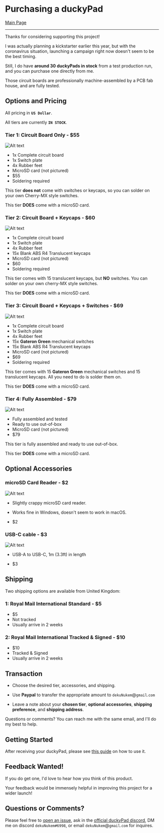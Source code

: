 # Purchasing a duckyPad

[Main Page](/README.md)

------

Thanks for considering supporting this project!

I was actually planning a kickstarter earlier this year, but with the coronavirus situation, launching a campaign right now doesn't seem to be the best timing.

Still, I do have **around 30 duckyPads in stock** from a test production run, and you can purchase one directly from me.

Those circuit boards are professionally machine-assembled by a PCB fab house, and are fully tested.

## Options and Pricing

All pricing in **`US Dollar`**.

All tiers are currently **`IN STOCK`**.

### Tier 1: Circuit Board Only - $55

![Alt text](resources/pics/tier1.jpg)

* 1x Complete circuit board
* 1x Switch plate
* 4x Rubber feet
* MicroSD card (not pictured)
* $55
* Soldering required

This tier **does not** come with switches or keycaps, so you can solder on your own Cherry-MX style switches.

This tier **DOES** come with a microSD card.

### Tier 2: Circuit Board + Keycaps - $60

![Alt text](resources/pics/tier2.jpg)

* 1x Complete circuit board
* 1x Switch plate
* 4x Rubber feet
* 15x Blank ABS R4 Translucent keycaps
* MicroSD card (not pictured)
* $60
* Soldering required

This tier comes with 15 translucent keycaps, but **NO** switches. You can solder on your own cherry-MX style switches.

This tier **DOES** come with a microSD card.

### Tier 3: Circuit Board + Keycaps + Switches - $69

![Alt text](resources/pics/tier3.jpg)

* 1x Complete circuit board
* 1x Switch plate
* 4x Rubber feet
* 15x **Gateron Green** mechanical switches
* 15x Blank ABS R4 Translucent keycaps
* MicroSD card (not pictured)
* $69
* Soldering required

This tier comes with 15 **Gateron Green** mechanical switches and 15 translucent keycaps. All you need to do is solder them on.

This tier **DOES** come with a microSD card.

### Tier 4: Fully Assembled - $79

![Alt text](resources/pics/title.jpg)

* Fully assembled and tested
* Ready to use out-of-box
* MicroSD card (not pictured)
* $79

This tier is fully assembled and ready to use out-of-box.

This tier **DOES** come with a microSD card.

## Optional Accessories

### microSD Card Reader - $2

![Alt text](resources/pics/sd_reader.jpg)

* Slightly crappy microSD card reader.

* Works fine in Windows, doesn't seem to work in macOS.

* $2

### USB-C cable - $3

![Alt text](resources/pics/cable.jpg)

* USB-A to USB-C, 1m (3.3ft) in length

* $3

## Shipping

Two shipping options are available from United Kingdom:

### 1: Royal Mail International Standard - $5

* $5
* Not tracked
* Usually arrive in 2 weeks

### 2: Royal Mail International Tracked & Signed - $10

* $10
* Tracked & Signed
* Usually arrive in 2 weeks

## Transaction

* Choose the desired tier, accessories, and shipping.

* Use **Paypal** to transfer the appropriate amount to `dekuNukem`@`gmail`.`com`

* Leave a note about your **chosen tier**, **optional accessories**, **shipping preference**, and **shipping address**.

Questions or comments? You can reach me with the same email, and I'll do my best to help.

## Getting Started

After receiving your duckyPad, please see [this guide](./getting_started.md) on how to use it.

## Feedback Wanted!

If you do get one, I'd love to hear how you think of this product.

Your feedback would be immensely helpful in improving this project for a wider launch!

## Questions or Comments?

Please feel free to [open an issue](https://github.com/dekuNukem/duckypad/issues), ask in the [official duckyPad discord](https://discord.gg/4sJCBx5), DM me on discord `dekuNukem#6998`, or email `dekuNukem`@`gmail`.`com` for inquires.





